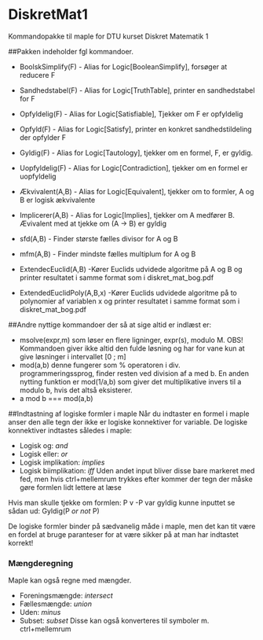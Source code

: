 # DiskretMat1
Kommandopakke til maple for DTU kurset Diskret Matematik 1

##Pakken indeholder fgl kommandoer.

- BoolskSimplify(F) - Alias for Logic\[BooleanSimplify\], forsøger at reducere F
- Sandhedstabel(F) - Alias for Logic\[TruthTable\], printer en sandhedstabel for F

- Opfyldelig(F) - Alias for Logic\[Satisfiable\], Tjekker om F er opfyldelig
- Opfyld(F) - Alias for Logic\[Satisfy\], printer en konkret sandhedstildeling der opfylder F
- Gyldig(F) - Alias for Logic\[Tautology\], tjekker om en formel, F, er gyldig.
- Uopfyldelig(F) - Alias for Logic\[Contradiction\], tjekker om en formel er uopfyldelig

- Ækvivalent(A,B) - Alias for Logic\[Equivalent\], tjekker om to formler, A og B er logisk ækvivalente
- Implicerer(A,B) - Alias for Logic\[Implies\], tjekker om A medfører B. Ævivalent med at tjekke om (A -> B) er gyldig

- sfd(A,B) - Finder største fælles divisor for A og B
- mfm(A,B) - Finder mindste fælles multiplum for A og B

- ExtendecEuclid(A,B) -Kører Euclids udvidede algoritme på A og B og printer resultatet i samme format som i diskret_mat_bog.pdf
- ExtendedEuclidPoly(A,B,x) -Kører Euclids udvidede algoritme på to polynomier af variablen x og printer resultatet i samme format som i diskret_mat_bog.pdf

##Andre nyttige kommandoer der så at sige altid er indlæst er:
- msolve(expr,m) som løser en flere ligninger, expr(s), modulo M. OBS! Kommandoen giver ikke altid den fulde løsning og har for vane kun at give løsninger i intervallet [0 ; m]
- mod(a,b) denne fungerer som % operatoren i div. programmeringssprog, finder resten ved division af a med b. En anden nytting funktion er mod(1/a,b) som giver det multiplikative invers til a modulo b, hvis det altså eksisterer.
- a mod b === mod(a,b)

##Indtastning af logiske formler i maple
Når du indtaster en formel i maple anser den alle tegn der ikke er logiske konnektiver for variable.
De logiske konnektiver indtastes således i maple:
- Logisk og: *and* 
- Logisk eller: *or*
- Logisk implikation: *implies*
- Logisk biimplikation: *iff*
Uden andet input bliver disse bare markeret med fed, men hvis ctrl+mellemrum trykkes efter kommer der tegn der måske gøre formlen lidt lettere at læse

Hvis man skulle tjekke om formlen: P v -P var gyldig kunne inputtet se sådan ud:
Gyldig(P *or* *not* P)

De logiske formler binder på sædvanelig måde i maple, men det kan tit være en fordel at bruge paranteser for at være sikker på at man har indtastet korrekt!

### Mængderegning
Maple kan også regne med mængder.
- Foreningsmængde: *intersect*
- Fællesmængde: *union*
- Uden: *minus*
- Subset: *subset*
Disse kan også konverteres til symboler m. ctrl+mellemrum